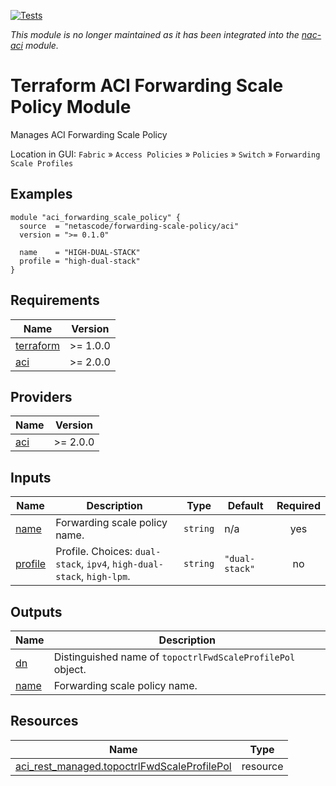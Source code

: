 <!-- BEGIN_TF_DOCS -->
[![Tests](https://github.com/netascode/terraform-aci-forwarding-scale-policy/actions/workflows/test.yml/badge.svg)](https://github.com/netascode/terraform-aci-forwarding-scale-policy/actions/workflows/test.yml)

*This module is no longer maintained as it has been integrated into the [nac-aci](https://github.com/netascode/terraform-aci-nac-aci) module.*

# Terraform ACI Forwarding Scale Policy Module

Manages ACI Forwarding Scale Policy

Location in GUI:
`Fabric` » `Access Policies` » `Policies` » `Switch` » `Forwarding Scale Profiles`

## Examples

```hcl
module "aci_forwarding_scale_policy" {
  source  = "netascode/forwarding-scale-policy/aci"
  version = ">= 0.1.0"

  name    = "HIGH-DUAL-STACK"
  profile = "high-dual-stack"
}
```

## Requirements

| Name | Version |
|------|---------|
| <a name="requirement_terraform"></a> [terraform](#requirement\_terraform) | >= 1.0.0 |
| <a name="requirement_aci"></a> [aci](#requirement\_aci) | >= 2.0.0 |

## Providers

| Name | Version |
|------|---------|
| <a name="provider_aci"></a> [aci](#provider\_aci) | >= 2.0.0 |

## Inputs

| Name | Description | Type | Default | Required |
|------|-------------|------|---------|:--------:|
| <a name="input_name"></a> [name](#input\_name) | Forwarding scale policy name. | `string` | n/a | yes |
| <a name="input_profile"></a> [profile](#input\_profile) | Profile. Choices: `dual-stack`, `ipv4`, `high-dual-stack`, `high-lpm`. | `string` | `"dual-stack"` | no |

## Outputs

| Name | Description |
|------|-------------|
| <a name="output_dn"></a> [dn](#output\_dn) | Distinguished name of `topoctrlFwdScaleProfilePol` object. |
| <a name="output_name"></a> [name](#output\_name) | Forwarding scale policy name. |

## Resources

| Name | Type |
|------|------|
| [aci_rest_managed.topoctrlFwdScaleProfilePol](https://registry.terraform.io/providers/CiscoDevNet/aci/latest/docs/resources/rest_managed) | resource |
<!-- END_TF_DOCS -->
